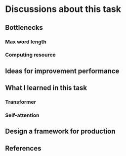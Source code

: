 # Discussions about this task
## Bottlenecks
### Max word length
### Computing resource
## Ideas for improvement performance
### 
###
## What I learned in this task
### Transformer
### Self-attention
## Design a framework for production
## References
